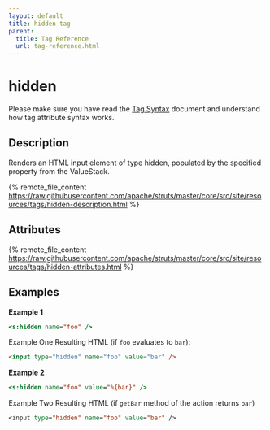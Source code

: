 ```yaml
---
layout: default
title: hidden tag
parent:
  title: Tag Reference
  url: tag-reference.html
---
```


# hidden

Please make sure you have read the [Tag Syntax](tag-syntax) document and understand how tag attribute syntax works.

## Description

Renders an HTML input element of type hidden, populated by the specified property from the ValueStack.

{% remote_file_content https://raw.githubusercontent.com/apache/struts/master/core/src/site/resources/tags/hidden-description.html %}

## Attributes

{% remote_file_content https://raw.githubusercontent.com/apache/struts/master/core/src/site/resources/tags/hidden-attributes.html %}

## Examples

**Example 1**

```jsp
<s:hidden name="foo" />
```
Example One Resulting HTML (if `foo` evaluates to `bar`):

```html 
<input type="hidden" name="foo" value="bar" />
```

**Example 2**

```jsp
<s:hidden name="foo" value="%{bar}" />
```
 
Example Two Resulting HTML (if `getBar` method of the action returns `bar`)

```jsp
<input type="hidden" name="foo" value="bar" />
```
